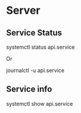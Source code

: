 # Server

## Service Status

systemctl status api.service

Or 

journalctl -u api.service

## Service info

systemctl show api.service
